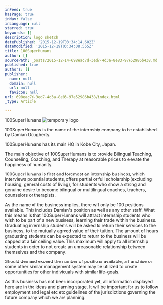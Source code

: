 ```yaml
---
inFeed: true
hasPage: true
inNav: false
inLanguage: null
starred: true
keywords: []
description: logo sketch
datePublished: '2015-12-19T03:34:14.602Z'
dateModified: '2015-12-19T03:34:08.555Z'
title: 100SuperHumans
author: []
sourcePath: _posts/2015-12-14-698eac7d-3ed7-4d3a-8e83-97e52986b438.md
published: true
authors: []
publisher:
  name: null
  domain: null
  url: null
  favicon: null
url: 698eac7d-3ed7-4d3a-8e83-97e52986b438/index.html
_type: Article

---
```

100SuperHumans
![temporary logo](https://the-grid-user-content.s3-us-west-2.amazonaws.com/73f55d7c-c31f-4a7c-890e-557b279269b4.jpg)

100SuperHumans is the name of the internship company to be established by Damian Dougherty. 

100SuperHumans has its main HQ in Kobe City, Japan.

The main objective of 100SuperHumans is to provide Bilingual Teaching, Counseling, Coaching, and Therapy at reasonable prices to elevate the happiness of humanity. 

100SuperHumans is first and foremost an internship business, which interviews potential students, offers partial or full scholarship (excluding housing, general costs of living), for students who show a strong and genuine desire to become bilingual or multilingual coaches, teachers, counselors or therapists. 

As the name of the business implies, there will only be 100 positions available. This includes Damian's position as well as any other staff. What this means is that 100SuperHumans will attract internship students who wish to be part of a new business, learning their trade within the business. Graduating internship students will be asked to return their services to the business, to the mutually agreed value of their tuition. The amount of hours graduating students can be expected to return to the business will be capped at a fair ceiling value. This maximum will apply to all internship students in order to not create an unreasonable relationship between themselves and the company. 

Should demand exceed the number of positions available, a franchise or some other similar management system may be utilized to create opportunities for other individuals with similar life-goals.

As this business has not been incorporated yet, all information displayed here are in the ideas and planning stage. It will be important for us to follow employment and legal etc etc guidelines of the jurisdictions governing the future company which we are planning.